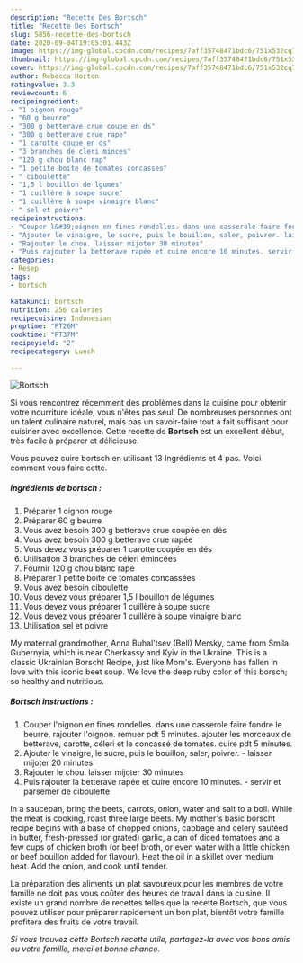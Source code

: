 ```yaml
---
description: "Recette Des Bortsch"
title: "Recette Des Bortsch"
slug: 5856-recette-des-bortsch
date: 2020-09-04T19:05:01.443Z
image: https://img-global.cpcdn.com/recipes/7aff35748471bdc6/751x532cq70/bortsch-photo-principale-de-la-recette.jpg
thumbnail: https://img-global.cpcdn.com/recipes/7aff35748471bdc6/751x532cq70/bortsch-photo-principale-de-la-recette.jpg
cover: https://img-global.cpcdn.com/recipes/7aff35748471bdc6/751x532cq70/bortsch-photo-principale-de-la-recette.jpg
author: Rebecca Horton
ratingvalue: 3.3
reviewcount: 6
recipeingredient:
- "1 oignon rouge"
- "60 g beurre"
- "300 g betterave crue coupe en ds"
- "300 g betterave crue rape"
- "1 carotte coupe en ds"
- "3 branches de cleri minces"
- "120 g chou blanc rap"
- "1 petite boite de tomates concasses"
- " ciboulette"
- "1,5 l bouillon de lgumes"
- "1 cuillère à soupe sucre"
- "1 cuillère à soupe vinaigre blanc"
- " sel et poivre"
recipeinstructions:
- "Couper l&#39;oignon en fines rondelles. dans une casserole faire fondre le beurre, rajouter l&#39;oignon. remuer pdt 5 minutes. ajouter les morceaux de betterave, carotte, céleri et le concassé de tomates. cuire pdt 5 minutes."
- "Ajouter le vinaigre, le sucre, puis le bouillon, saler, poivrer. laisser mijoter 20 minutes"
- "Rajouter le chou. laisser mijoter 30 minutes"
- "Puis rajouter la betterave rapée et cuire encore 10 minutes. servir et parsemer de ciboulette"
categories:
- Resep
tags:
- bortsch

katakunci: bortsch 
nutrition: 256 calories
recipecuisine: Indonesian
preptime: "PT26M"
cooktime: "PT37M"
recipeyield: "2"
recipecategory: Lunch

---
```



![Bortsch](https://img-global.cpcdn.com/recipes/7aff35748471bdc6/751x532cq70/bortsch-photo-principale-de-la-recette.jpg)

Si vous rencontrez récemment des problèmes dans la cuisine pour obtenir votre nourriture idéale, vous n'êtes pas seul. De nombreuses personnes ont un talent culinaire naturel, mais pas un savoir-faire tout à fait suffisant pour cuisiner avec excellence. Cette recette de <strong> Bortsch </strong> est un excellent début, très facile à préparer et délicieuse.

<!--inarticleads1-->

Vous pouvez cuire bortsch en utilisant 13 Ingrédients et 4 pas. Voici comment vous faire cette.

##### Ingrédients de bortsch :

1. Préparer 1 oignon rouge
1. Préparer 60 g beurre
1. Vous avez besoin 300 g betterave crue coupée en dés
1. Vous avez besoin 300 g betterave crue rapée
1. Vous devez vous préparer 1 carotte coupée en dés
1. Utilisation 3 branches de céleri émincées
1. Fournir 120 g chou blanc rapé
1. Préparer 1 petite boite de tomates concassées
1. Vous avez besoin  ciboulette
1. Vous devez vous préparer 1,5 l bouillon de légumes
1. Vous devez vous préparer 1 cuillère à soupe sucre
1. Vous devez vous préparer 1 cuillère à soupe vinaigre blanc
1. Utilisation  sel et poivre


My maternal grandmother, Anna Buhal&#39;tsev (Bell) Mersky, came from Smila Gubernyia, which is near Cherkassy and Kyiv in the Ukraine. This is a classic Ukrainian Borscht Recipe, just like Mom&#39;s. Everyone has fallen in love with this iconic beet soup. We love the deep ruby color of this borsch; so healthy and nutritious. 

<!--inarticleads2-->

##### Bortsch instructions :

1. Couper l&#39;oignon en fines rondelles. dans une casserole faire fondre le beurre, rajouter l&#39;oignon. remuer pdt 5 minutes. ajouter les morceaux de betterave, carotte, céleri et le concassé de tomates. cuire pdt 5 minutes.
1. Ajouter le vinaigre, le sucre, puis le bouillon, saler, poivrer. - laisser mijoter 20 minutes
1. Rajouter le chou. laisser mijoter 30 minutes
1. Puis rajouter la betterave rapée et cuire encore 10 minutes. - servir et parsemer de ciboulette


In a saucepan, bring the beets, carrots, onion, water and salt to a boil. While the meat is cooking, roast three large beets. My mother&#39;s basic borscht recipe begins with a base of chopped onions, cabbage and celery sautéed in butter, fresh-pressed (or grated) garlic, a can of diced tomatoes and a few cups of chicken broth (or beef broth, or even water with a little chicken or beef bouillon added for flavour). Heat the oil in a skillet over medium heat. Add the onion, and cook until tender. 

<!--inarticleads1-->

<p>
La préparation des aliments un plat savoureux pour les membres de votre famille ne doit pas vous coûter des heures de travail dans la cuisine. Il existe un grand nombre de recettes telles que la recette Bortsch, que vous pouvez utiliser pour préparer rapidement un bon plat, bientôt votre famille profitera des fruits de votre travail.
</p>

<p>
<i>Si vous trouvez cette Bortsch recette utile, partagez-la avec vos bons amis ou votre famille, merci et bonne chance.</i>
</p>
